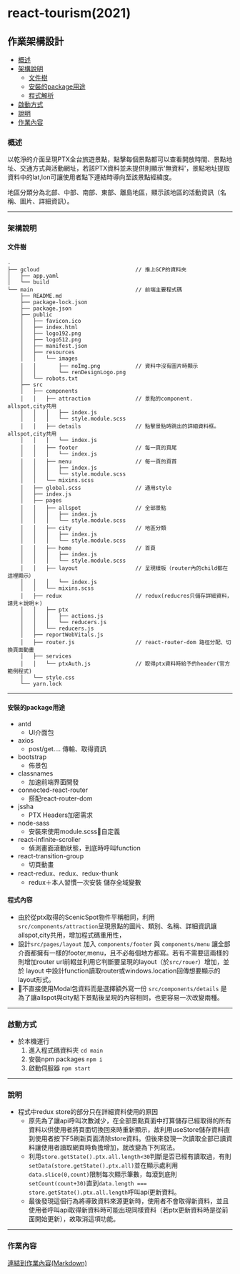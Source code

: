 # react-tourism(2021)
## 作業架構設計

*   [概述](#overview)
*   [架構說明](#description)
    *   [文件樹](#tree)
    *   [安裝的package用途](#modules_usage)
    *   [程式解析](#how)
*   [啟動方式](#start)
*   [說明](#q)
*   [作業內容](#homework_detail)


<h3 id="overview">概述</h3>

以乾淨的介面呈現PTX全台旅遊景點，點擊每個景點都可以查看開放時間、景點地址、交通方式與活動網址，若該PTX資料並未提供則顯示'無資料'，景點地址提取資料中的lat,lon可讓使用者點下連結時導向至該景點經緯度。

地區分類分為北部、中部、南部、東部、離島地區，顯示該地區的活動資訊（名稱、圖片、詳細資訊）。

---

<h3 id="description">架構說明</h3>
<h4 id="tree">文件樹</h4>

```
.
├── gcloud                              // 推上GCP的資料夾
│   ├── app.yaml
│   └── build
└── main                                // 前端主要程式碼
    ├── README.md
    ├── package-lock.json
    ├── package.json
    ├── public
    │   ├── favicon.ico
    │   ├── index.html
    │   ├── logo192.png
    │   ├── logo512.png
    │   ├── manifest.json
    │   ├── resources
    │   │   └── images
    │   │       ├── noImg.png           // 資料中沒有圖片時顯示
    │   │       └── renDesignLogo.png
    │   └── robots.txt
    ├── src
    │   ├── components
    │   │   ├── attraction              // 景點的component. allspot,city共用
    │   │   │   ├── index.js
    │   │   │   └── style.module.scss
    │   │   ├── details                 // 點擊景點時跳出的詳細資料框。allspot,city共用
    │   │   │   └── index.js
    │   │   ├── footer                  // 每一頁的頁尾
    │   │   │   └── index.js
    │   │   ├── menu                    // 每一頁的頁首
    │   │   │   ├── index.js
    │   │   │   └── style.module.scss
    │   │   └── mixins.scss
    │   ├── global.scss                 // 通用style
    │   ├── index.js
    │   ├── pages
    │   │   ├── allspot                 // 全部景點
    │   │   │   ├── index.js
    │   │   │   └── style.module.scss
    │   │   ├── city                    // 地區分類
    │   │   │   ├── index.js
    │   │   │   └── style.module.scss
    │   │   ├── home                    // 首頁
    │   │   │   ├── index.js
    │   │   │   └── style.module.scss
    │   │   ├── layout                  // 呈現樣板（router內的child都在這裡顯示）
    │   │   │   └── index.js
    │   │   └── mixins.scss
    │   ├── redux                       // redux(reducres只儲存詳細資料，請見＊說明＊)
    │   │   ├── ptx
    │   │   │   ├── actions.js
    │   │   │   └── reducers.js
    │   │   └── reducers.js
    │   ├── reportWebVitals.js
    │   ├── router.js                   // react-router-dom 路徑分配、切換頁面動畫
    │   ├── services
    │   │   └── ptxAuth.js              // 取得ptx資料時給予的header(官方範例程式)
    │   └── style.css
    └── yarn.lock
```

---

<h4 id="modules_usage">安裝的package用途</h4>

*   antd   
    *   UI介面包
*   axios
    *   post/get.... 傳輸、取得資訊
*   bootstrap
    *   佈景包
*   classnames
    *   加速前端界面開發
*   connected-react-router
    *   搭配react-router-dom
*   jssha
    *   PTX Headers加密需求
*   node-sass
    *   安裝來使用module.scss自定義
*   react-infinite-scroller
    *   偵測畫面滾動狀態，到底時呼叫function
*   react-transition-group
    *   切頁動畫
*   react-redux、redux、redux-thunk
    *    redux＋本人習慣一次安裝 儲存全域變數

<h4 id="modules_usage">程式內容</h4>

 -  由於從ptx取得的ScenicSpot物件平稱相同，利用`src/components/attraction`呈現景點的圖片、類別、名稱、詳細資訊讓allspot,city共用，增加程式碼重用性，
 -  設計`src/pages/layout` 加入 `components/footer` 與 `components/menu` 讓全部介面都擁有一樣的footer,menu，且不必每個地方都寫。若有不需要這兩樣的則增加router url前輟並利用它判斷要呈現的layout（於`src/rouer`）增加，並於 layout 中設計function讀取router或windows.location回傳想要顯示的layout形式。
 -  不直接使用Modal包資料而是選擇額外寫一份 `src/components/details` 是為了讓allspot與city點下景點後呈現的內容相同，也更容易一次改變兩種。
 
---


<h3 id="start">啟動方式</h3>

 -  於本機運行
    1.  進入程式碼資料夾 `cd main` 
    2.  安裝npm packages `npm i`
    3.  啟動伺服器 `npm start`

---

<h3 id="q">說明</h3>

 - 程式中redux store的部分只在詳細資料使用的原因
    - 原先為了讓api呼叫次數減少，在全部景點頁面中打算儲存已經取得的所有資料以供使用者將頁面切換回來時重新顯示，故利用useStore儲存資料直到使用者按下F5刷新頁面清除store資料。但後來發現一次讀取全部已讀資料讓使用者讀取網頁時負擔增加，就改變為下列寫法。
    - 利用`store.getState().ptx.all.length<30`判斷是否已經有讀取過，有則`setData(store.getState().ptx.all)`並在顯示處利用`data.slice(0,count)`限制每次顯示筆數，每滾到底則`setCount(count+30)`直到`data.length === store.getState().ptx.all.length`呼叫api更新資料。
    - 最後發現這個行為將導致資料來源更新時，使用者不會取得新資料，並且使用者呼叫api取得新資料時可能出現同樣資料（若ptx更新資料時是從前面開始更新），故取消這項功能。

---

<h3 id="homework_detail">作業內容</h3>

[連結到作業內容(Markdown)](https://github.com/p17johnny/react-motc-tourism/blob/main/HWdetails.md)